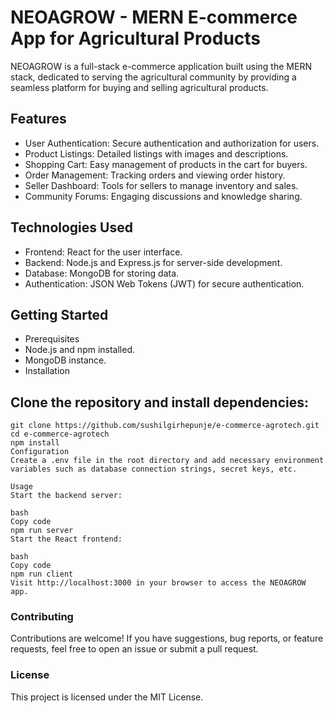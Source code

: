 # NEOAGROW - MERN E-commerce App for Agricultural Products

NEOAGROW is a full-stack e-commerce application built using the MERN stack, dedicated to serving the agricultural community by providing a seamless platform for buying and selling agricultural products.

## Features
- User Authentication: Secure authentication and authorization for users.
- Product Listings: Detailed listings with images and descriptions.
- Shopping Cart: Easy management of products in the cart for buyers.
- Order Management: Tracking orders and viewing order history.
- Seller Dashboard: Tools for sellers to manage inventory and sales.
- Community Forums: Engaging discussions and knowledge sharing.
  
## Technologies Used
- Frontend: React for the user interface.
- Backend: Node.js and Express.js for server-side development.
- Database: MongoDB for storing data.
- Authentication: JSON Web Tokens (JWT) for secure authentication.

## Getting Started
- Prerequisites
- Node.js and npm installed.
- MongoDB instance.
- Installation

## Clone the repository and install dependencies:
```
git clone https://github.com/sushilgirhepunje/e-commerce-agrotech.git
cd e-commerce-agrotech
npm install
Configuration
Create a .env file in the root directory and add necessary environment variables such as database connection strings, secret keys, etc.

Usage
Start the backend server:

bash
Copy code
npm run server
Start the React frontend:

bash
Copy code
npm run client
Visit http://localhost:3000 in your browser to access the NEOAGROW app.
```

### Contributing
Contributions are welcome! If you have suggestions, bug reports, or feature requests, feel free to open an issue or submit a pull request.

### License
This project is licensed under the MIT License.
